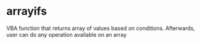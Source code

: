 # arrayifs
VBA function that returns array of values based on conditions. Afterwards, user can do any operation available on an array
